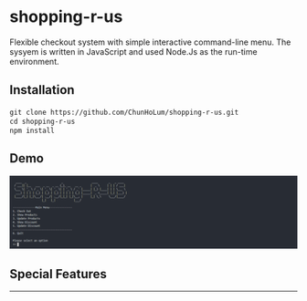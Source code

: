 # shopping-r-us
Flexible checkout system with simple interactive command-line menu.
The sysyem is written in JavaScript and used Node.Js as the run-time environment.

## Installation
```
git clone https://github.com/ChunHoLum/shopping-r-us.git
cd shopping-r-us
npm install
```

## Demo
![Image](https://github.com/ChunHoLum/shopping-r-us/blob/master/screenshot.PNG)	

## Special Features
****
